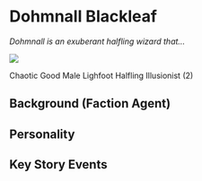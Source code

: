 # Dohmnall Blackleaf

*Dohmnall is an exuberant halfling wizard that...*

![](https://www.dropbox.com/s/1jerabubuir4udk/domhnallBlackleaf.png?raw=1)

Chaotic Good Male Lighfoot Halfling Illusionist (2)

## Background (Faction Agent)

## Personality

## Key Story Events

